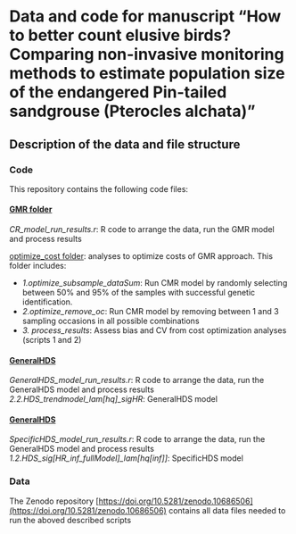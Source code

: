 # Data and code for manuscript “How to better count elusive birds? Comparing non-invasive monitoring methods to estimate population size of the endangered Pin-tailed sandgrouse (Pterocles alchata)” 

## Description of the data and file structure

### Code
This repository contains the following code files:

#### <ins>GMR folder</ins>
*CR_model_run_results.r*: R code to arrange the data, run the GMR model and process results  

<ins>optimize_cost folder</ins>: analyses to optimize costs of GMR approach. This folder includes:
- *1.optimize_subsample_dataSum*: Run CMR model by randomly selecting between 50% and 95% of the samples with successful genetic identification.  
- *2.optimize_remove_oc*: Run CMR model by removing between 1 and 3 sampling occasions in all possible combinations  
- *3. process_results*: Assess bias and CV from cost optimization analyses (scripts 1 and 2)  

#### <ins>GeneralHDS</ins>
*GeneralHDS_model_run_results.r*: R code to arrange the data, run the GeneralHDS model and process results
*2.2.HDS_trendmodel_lam[hq]_sigHR*: GeneralHDS model
  
#### <ins>GeneralHDS</ins>
*SpecificHDS_model_run_results.r*: R code to arrange the data, run the GeneralHDS model and process results
*1.2.HDS_sig[HR_inf_fullModel]_lam[hq[inf]]*: SpecificHDS model

### Data
The Zenodo repository [https://doi.org/10.5281/zenodo.10686506](https://doi.org/10.5281/zenodo.10686506) contains all data files needed to run the aboved described scripts
